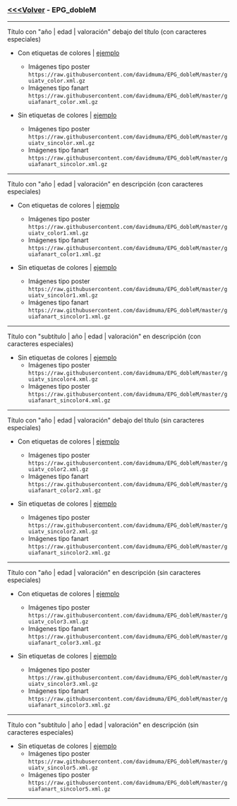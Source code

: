 ### [<<<Volver](https://github.com/davidmuma/EPG_dobleM) - EPG_dobleM
***
Título con "año | edad | valoración" debajo del título (con caracteres especiales)
- Con etiquetas de colores | [ejemplo](https://raw.githubusercontent.com/davidmuma/Canales_dobleM/master/Varios/EPG/KODIC.jpg)
  - Imágenes tipo poster `https://raw.githubusercontent.com/davidmuma/EPG_dobleM/master/guiatv_color.xml.gz` 
  - Imágenes tipo fanart `https://raw.githubusercontent.com/davidmuma/EPG_dobleM/master/guiafanart_color.xml.gz`
  
- Sin etiquetas de colores | [ejemplo](https://raw.githubusercontent.com/davidmuma/Canales_dobleM/master/Varios/EPG/KODI.jpg)
  - Imágenes tipo poster `https://raw.githubusercontent.com/davidmuma/EPG_dobleM/master/guiatv_sincolor.xml.gz` 
  - Imágenes tipo fanart `https://raw.githubusercontent.com/davidmuma/EPG_dobleM/master/guiafanart_sincolor.xml.gz`
***
Título con "año | edad | valoración" en descripción (con caracteres especiales)
- Con etiquetas de colores | [ejemplo](https://raw.githubusercontent.com/davidmuma/Canales_dobleM/master/Varios/EPG/KODIC1.jpg)
  - Imágenes tipo poster `https://raw.githubusercontent.com/davidmuma/EPG_dobleM/master/guiatv_color1.xml.gz` 
  - Imágenes tipo fanart `https://raw.githubusercontent.com/davidmuma/EPG_dobleM/master/guiafanart_color1.xml.gz`
  
- Sin etiquetas de colores | [ejemplo](https://raw.githubusercontent.com/davidmuma/Canales_dobleM/master/Varios/EPG/KODI1.jpg)
  - Imágenes tipo poster `https://raw.githubusercontent.com/davidmuma/EPG_dobleM/master/guiatv_sincolor1.xml.gz` 
  - Imágenes tipo fanart `https://raw.githubusercontent.com/davidmuma/EPG_dobleM/master/guiafanart_sincolor1.xml.gz`
***
Título con "subtítulo | año | edad | valoración" en descripción (con caracteres especiales)
- Sin etiquetas de colores | [ejemplo](https://raw.githubusercontent.com/davidmuma/Canales_dobleM/master/Varios/EPG/KODI1.jpg)
  - Imágenes tipo poster `https://raw.githubusercontent.com/davidmuma/EPG_dobleM/master/guiatv_sincolor4.xml.gz`
  - Imágenes tipo poster `https://raw.githubusercontent.com/davidmuma/EPG_dobleM/master/guiafanart_sincolor4.xml.gz`
***

Título con "año | edad | valoración" debajo del título (sin caracteres especiales)
- Con etiquetas de colores | [ejemplo](https://raw.githubusercontent.com/davidmuma/Canales_dobleM/master/Varios/EPG/KODIC2.jpg)
  - Imágenes tipo poster `https://raw.githubusercontent.com/davidmuma/EPG_dobleM/master/guiatv_color2.xml.gz` 
  - Imágenes tipo fanart `https://raw.githubusercontent.com/davidmuma/EPG_dobleM/master/guiafanart_color2.xml.gz`
  
- Sin etiquetas de colores | [ejemplo](https://raw.githubusercontent.com/davidmuma/Canales_dobleM/master/Varios/EPG/KODI2.jpg)
  - Imágenes tipo poster `https://raw.githubusercontent.com/davidmuma/EPG_dobleM/master/guiatv_sincolor2.xml.gz` 
  - Imágenes tipo fanart `https://raw.githubusercontent.com/davidmuma/EPG_dobleM/master/guiafanart_sincolor2.xml.gz`
***
Título con "año | edad | valoración" en descripción (sin caracteres especiales)
- Con etiquetas de colores | [ejemplo](https://raw.githubusercontent.com/davidmuma/Canales_dobleM/master/Varios/EPG/KODIC3.jpg)
  - Imágenes tipo poster `https://raw.githubusercontent.com/davidmuma/EPG_dobleM/master/guiatv_color3.xml.gz` 
  - Imágenes tipo fanart `https://raw.githubusercontent.com/davidmuma/EPG_dobleM/master/guiafanart_color3.xml.gz`
  
- Sin etiquetas de colores | [ejemplo](https://raw.githubusercontent.com/davidmuma/Canales_dobleM/master/Varios/EPG/KODI3.jpg)
  - Imágenes tipo poster `https://raw.githubusercontent.com/davidmuma/EPG_dobleM/master/guiatv_sincolor3.xml.gz` 
  - Imágenes tipo fanart `https://raw.githubusercontent.com/davidmuma/EPG_dobleM/master/guiafanart_sincolor3.xml.gz`
***
Título con "subtítulo | año | edad | valoración" en descripción (sin caracteres especiales)
- Sin etiquetas de colores | [ejemplo](https://raw.githubusercontent.com/davidmuma/Canales_dobleM/master/Varios/EPG/KODI1.jpg)
  - Imágenes tipo poster `https://raw.githubusercontent.com/davidmuma/EPG_dobleM/master/guiatv_sincolor5.xml.gz`
  - Imágenes tipo poster `https://raw.githubusercontent.com/davidmuma/EPG_dobleM/master/guiafanart_sincolor5.xml.gz`
***
